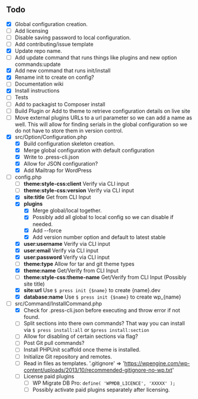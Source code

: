 ## Todo
- [x] Global configuration creation.
- [ ] Add licensing
- [ ] Disable saving password to local configuration.
- [ ] Add contributing/issue template
- [x] Update repo name.
- [ ] Add update command that runs things like plugins and new option commands:update
- [x] Add new command that runs init/install
- [x] Rename init to create on config?
- [ ] Documentation wiki
- [x] Install instructions
- [ ] Tests
- [ ] Add to packagist to Composer install
- [ ] Build Plugin or Add to theme to retrieve configuration details on live site
- [ ] Move external plugins URLs to a url parameter so we can add a name as well. This will allow for finding serials in the global configuration so we do not have to store them in version control.
- [x] src/Option/Configuration.php
    - [x] Build configuration skeleton creation.
    - [x] Merge global configuration with default configuration
    - [x] Write to .press-cli.json
    - [x] Allow for JSON configuration?
    - [x] Add Mailtrap for WordPress
- [ ] config.php
    - [ ] **theme:style-css:client** Verify via CLI input
    - [ ] **theme:style-css:version** Verify via CLI input
    - [x] **site:title** Get from CLI Input
    - [x] **plugins**
        - [x] Merge global/local together.
        - [x] Possibly add all global to local config so we can disable if needed.
        - [x] Add --force
        - [x] Add version number option and default to latest stable
    - [x] **user:username** Verify via CLI input
    - [x] **user:email** Verify via CLI input
    - [x] **user:password** Verify via CLI input
    - [ ] **theme:type** Allow for tar and git theme types
    - [x] **theme:name** Get/Verify from CLI Input
    - [ ] **theme:style-css:theme-name** Get/Verify from CLI Input (Possibly site title)
    - [x] **site:url** Use `$ press init {$name}` to create {name}.dev
    - [x] **database:name** Use `$ press init {$name}` to create wp_{name}

- [ ] src/Command/InstallCommand.php
    - [x] Check for .press-cli.json before executing and throw error if not found.
    - [ ] Split sections into there own commands? That way you can install via `$ press install:all` or `$press install:section`
    - [ ] Allow for disabling of certain sections via flag?
    - [ ] Post Git pull commands?
    - [ ] Install PHPUnit scaffold once theme is installed.
    - [ ] Initialize Git repository and remotes.
    - [ ] Read in files as templates. '.gitignore' => 'https://wpengine.com/wp-content/uploads/2013/10/recommended-gitignore-no-wp.txt'
    - [ ] License paid plugins
        - [ ] WP Migrate DB Pro: `define( 'WPMDB_LICENCE', 'XXXXX' );`
        - [ ] Possibly activate paid plugins separately after licensing.
